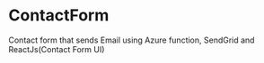 # ContactForm
Contact form that sends Email using Azure function, SendGrid and ReactJs(Contact Form UI)
